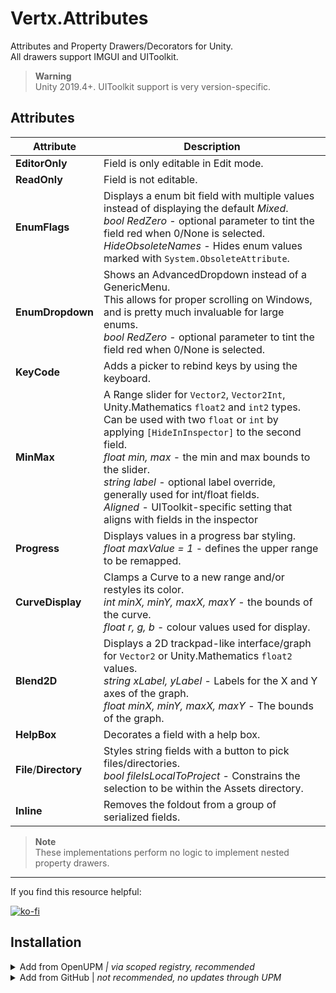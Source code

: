 # Vertx.Attributes
Attributes and Property Drawers/Decorators for Unity.  
All drawers support IMGUI and UIToolkit.

> **Warning**  
> Unity 2019.4+. UIToolkit support is very version-specific.


## Attributes

| Attribute              | Description                                                                                                                                                                                                                                                                                                                                                                                                                  |
|------------------------|------------------------------------------------------------------------------------------------------------------------------------------------------------------------------------------------------------------------------------------------------------------------------------------------------------------------------------------------------------------------------------------------------------------------------|
| **EditorOnly**         | Field is only editable in Edit mode.                                                                                                                                                                                                                                                                                                                                                                                         |
| **ReadOnly**           | Field is not editable.                                                                                                                                                                                                                                                                                                                                                                                                       |
| **EnumFlags**          | Displays a enum bit field with multiple values instead of displaying the default *Mixed*.<br/>*bool RedZero* - optional parameter to tint the field red when 0/None is selected.<br/>*HideObsoleteNames* - Hides enum values marked with `System.ObsoleteAttribute`.                                                                                                                                                         |
| **EnumDropdown**       | Shows an AdvancedDropdown instead of a GenericMenu.<br/>This allows for proper scrolling on Windows, and is pretty much invaluable for large enums.<br/>*bool RedZero* - optional parameter to tint the field red when 0/None is selected.                                                                                                                                                                                   |
| **KeyCode**            | Adds a picker to rebind keys by using the keyboard.                                                                                                                                                                                                                                                                                                                                                                          |
| **MinMax**             | A Range slider for `Vector2`, `Vector2Int`, Unity.Mathematics `float2` and `int2` types.<br/>Can be used with two `float` or `int` by applying `[HideInInspector]` to the second field.<br/>*float min, max* - the min and max bounds to the slider.<br/>*string label* - optional label override, generally used for int/float fields.<br/>*Aligned* -  UIToolkit-specific setting that aligns with fields in the inspector | 
| **Progress**           | Displays values in a progress bar styling.<br/>*float maxValue = 1* - defines the upper range to be remapped.                                                                                                                                                                                                                                                                                                                | 
| **CurveDisplay**       | Clamps a Curve to a new range and/or restyles its color.<br/>*int minX, minY, maxX, maxY* - the bounds of the curve.<br/>*float r, g, b* - colour values used for display.                                                                                                                                                                                                                                                   | 
| **Blend2D**            | Displays a 2D trackpad-like interface/graph for `Vector2` or Unity.Mathematics `float2` values.<br/>*string xLabel, yLabel* - Labels for the X and Y axes of the graph.<br/>*float minX, minY, maxX, maxY* - The bounds of the graph.                                                                                                                                                                                        |
| **HelpBox**            | Decorates a field with a help box.                                                                                                                                                                                                                                                                                                                                                                                           |
| **File**/**Directory** | Styles string fields with a button to pick files/directories.<br/>*bool fileIsLocalToProject* - Constrains the selection to be within the Assets directory.                                                                                                                                                                                                                                                                  |
| **Inline**             | Removes the foldout from a group of serialized fields.                                                                                                                                                                                                                                                                                                                                                                       |

> **Note**  
> These implementations perform no logic to implement nested property drawers.

---
If you find this resource helpful:

[![ko-fi](https://ko-fi.com/img/githubbutton_sm.svg)](https://ko-fi.com/Z8Z42ZYHB)

## Installation

<details>
<summary>Add from OpenUPM <em>| via scoped registry, recommended</em></summary>

This package is available on OpenUPM: https://openupm.com/packages/com.vertx.attributes

To add it the package to your project:

- open `Edit/Project Settings/Package Manager`
- add a new Scoped Registry:
  ```
  Name: OpenUPM
  URL:  https://package.openupm.com/
  Scope(s): com.vertx
  ```
- click <kbd>Save</kbd>
- open Package Manager
- click <kbd>+</kbd>
- select <kbd>Add from Git URL</kbd>
- paste `com.vertx.attributes`
- click <kbd>Add</kbd>
</details>

<details>
<summary>Add from GitHub | <em>not recommended, no updates through UPM</em></summary>

You can also add it directly from GitHub on Unity 2019.4+. Note that you won't be able to receive updates through Package Manager this way, you'll have to update manually.

- open Package Manager
- click <kbd>+</kbd>
- select <kbd>Add from Git URL</kbd>
- paste `https://github.com/vertxxyz/Vertx.Attributes.git`
- click <kbd>Add</kbd>  
  **or**
- Edit your `manifest.json` file to contain `"com.vertx.attributes": "https://github.com/vertxxyz/Vertx.Attributes.git"`,

To update the package with new changes, remove the lock from the `packages-lock.json` file.
</details>
